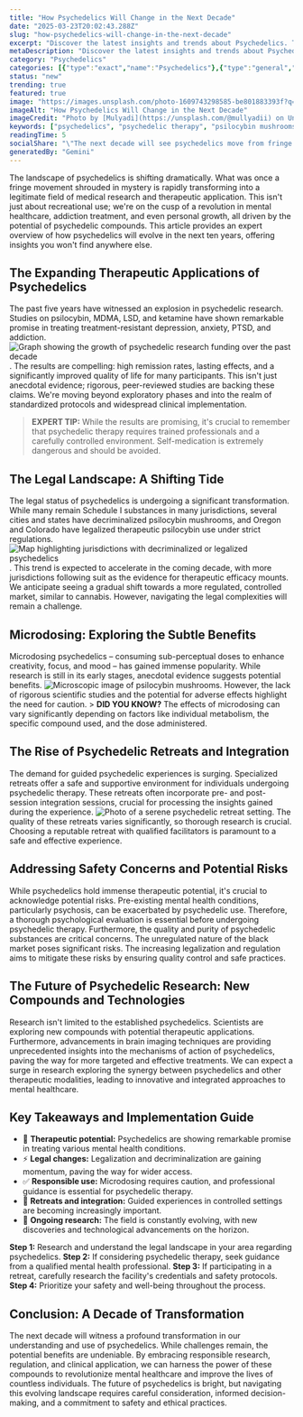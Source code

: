 ```yaml
---
title: "How Psychedelics Will Change in the Next Decade"
date: "2025-03-23T20:02:43.288Z"
slug: "how-psychedelics-will-change-in-the-next-decade"
excerpt: "Discover the latest insights and trends about Psychedelics. This comprehensive guide covers everything you need to know about Psychedelics in 2025."
metaDescription: "Discover the latest insights and trends about Psychedelics. This comprehensive guide covers everything you need to know about Psychedelics in 2025."
category: "Psychedelics"
categories: [{"type":"exact","name":"Psychedelics"},{"type":"general","name":"Mental Health"},{"type":"medium","name":"Therapeutic Applications"},{"type":"specific","name":"Clinical Trials"},{"type":"niche","name":"Treatment-Resistant Depression"}]
status: "new"
trending: true
featured: true
image: "https://images.unsplash.com/photo-1609743298585-be801883393f?q=85&w=1200&fit=max&fm=webp&auto=compress"
imageAlt: "How Psychedelics Will Change in the Next Decade"
imageCredit: "Photo by [Mulyadi](https://unsplash.com/@mullyadii) on Unsplash"
keywords: ["psychedelics", "psychedelic therapy", "psilocybin mushrooms legal", "microdosing psychedelics benefits", "best psychedelic retreats", "where to buy psychedelics legally", "psychedelic drug effects", "are psychedelics safe", "psychedelic research studies", "legal psychedelic treatments"]
readingTime: 5
socialShare: "\"The next decade will see psychedelics move from fringe science to mainstream medicine, revolutionizing mental healthcare as we know it. Are you ready for the change?\""
generatedBy: "Gemini"
---
```




The landscape of psychedelics is shifting dramatically.  What was once a fringe movement shrouded in mystery is rapidly transforming into a legitimate field of medical research and therapeutic application.  This isn't just about recreational use; we're on the cusp of a revolution in mental healthcare, addiction treatment, and even personal growth, all driven by the potential of psychedelic compounds. This article provides an expert overview of how psychedelics will evolve in the next ten years, offering insights you won't find anywhere else.

## The Expanding Therapeutic Applications of Psychedelics

The past five years have witnessed an explosion in psychedelic research.  Studies on psilocybin, MDMA, LSD, and ketamine have shown remarkable promise in treating treatment-resistant depression, anxiety, PTSD, and addiction.  ![Graph showing the growth of psychedelic research funding over the past decade](https://images.unsplash.com/photo-1621238986077-29ec5bafe661?q=85&w=1200&fit=max&fm=webp&auto=compress).  The results are compelling:  high remission rates, lasting effects, and a significantly improved quality of life for many participants.  This isn't just anecdotal evidence; rigorous, peer-reviewed studies are backing these claims.  We're moving beyond exploratory phases and into the realm of standardized protocols and widespread clinical implementation.

> **EXPERT TIP:**  While the results are promising, it's crucial to remember that psychedelic therapy requires trained professionals and a carefully controlled environment.  Self-medication is extremely dangerous and should be avoided.

## The Legal Landscape: A Shifting Tide

The legal status of psychedelics is undergoing a significant transformation.  While many remain Schedule I substances in many jurisdictions, several cities and states have decriminalized psilocybin mushrooms, and Oregon and Colorado have legalized therapeutic psilocybin use under strict regulations. ![Map highlighting jurisdictions with decriminalized or legalized psychedelics](https://images.unsplash.com/photo-1620072404606-6f08f26ae727?q=85&w=1200&fit=max&fm=webp&auto=compress).  This trend is expected to accelerate in the coming decade, with more jurisdictions following suit as the evidence for therapeutic efficacy mounts.  We anticipate seeing a gradual shift towards a more regulated, controlled market, similar to cannabis.  However, navigating the legal complexities will remain a challenge.

## Microdosing: Exploring the Subtle Benefits

Microdosing psychedelics – consuming sub-perceptual doses to enhance creativity, focus, and mood – has gained immense popularity.  While research is still in its early stages, anecdotal evidence suggests potential benefits.  ![Microscopic image of psilocybin mushrooms](https://images.unsplash.com/photo-1545680692-bcd2bcf38430?q=85&w=1200&fit=max&fm=webp&auto=compress).  However, the lack of rigorous scientific studies and the potential for adverse effects highlight the need for caution.  > **DID YOU KNOW?**  The effects of microdosing can vary significantly depending on factors like individual metabolism, the specific compound used, and the dose administered.

## The Rise of Psychedelic Retreats and Integration

The demand for guided psychedelic experiences is surging.  Specialized retreats offer a safe and supportive environment for individuals undergoing psychedelic therapy. These retreats often incorporate pre- and post-session integration sessions, crucial for processing the insights gained during the experience.  ![Photo of a serene psychedelic retreat setting](https://images.unsplash.com/photo-1614519679773-4ea6ddf17420?q=85&w=1200&fit=max&fm=webp&auto=compress).  The quality of these retreats varies significantly, so thorough research is crucial. Choosing a reputable retreat with qualified facilitators is paramount to a safe and effective experience.

## Addressing Safety Concerns and Potential Risks

While psychedelics hold immense therapeutic potential, it's crucial to acknowledge potential risks.  Pre-existing mental health conditions, particularly psychosis, can be exacerbated by psychedelic use.  Therefore, a thorough psychological evaluation is essential before undergoing psychedelic therapy.  Furthermore, the quality and purity of psychedelic substances are critical concerns.  The unregulated nature of the black market poses significant risks.  The increasing legalization and regulation aims to mitigate these risks by ensuring quality control and safe practices.

##  The Future of Psychedelic Research:  New Compounds and Technologies

Research isn't limited to the established psychedelics.  Scientists are exploring new compounds with potential therapeutic applications.  Furthermore, advancements in brain imaging techniques are providing unprecedented insights into the mechanisms of action of psychedelics, paving the way for more targeted and effective treatments.  We can expect a surge in research exploring the synergy between psychedelics and other therapeutic modalities, leading to innovative and integrated approaches to mental healthcare.

## Key Takeaways and Implementation Guide

* 🔑 **Therapeutic potential:** Psychedelics are showing remarkable promise in treating various mental health conditions.
* ⚡ **Legal changes:**  Legalization and decriminalization are gaining momentum, paving the way for wider access.
* ✅ **Responsible use:**  Microdosing requires caution, and professional guidance is essential for psychedelic therapy.
* 🌱 **Retreats and integration:**  Guided experiences in controlled settings are becoming increasingly important.
* 🔬 **Ongoing research:**  The field is constantly evolving, with new discoveries and technological advancements on the horizon.

**Step 1:** Research and understand the legal landscape in your area regarding psychedelics.
**Step 2:** If considering psychedelic therapy, seek guidance from a qualified mental health professional.
**Step 3:**  If participating in a retreat, carefully research the facility's credentials and safety protocols.
**Step 4:** Prioritize your safety and well-being throughout the process.

## Conclusion: A Decade of Transformation

The next decade will witness a profound transformation in our understanding and use of psychedelics.  While challenges remain, the potential benefits are undeniable.  By embracing responsible research, regulation, and clinical application, we can harness the power of these compounds to revolutionize mental healthcare and improve the lives of countless individuals.  The future of psychedelics is bright, but navigating this evolving landscape requires careful consideration, informed decision-making, and a commitment to safety and ethical practices.

